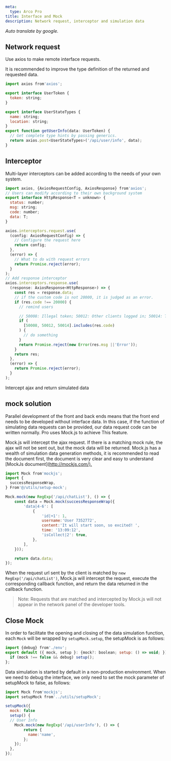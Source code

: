```yaml
meta:
  type: Arco Pro
title: Interface and Mock
description: Network request, interceptor and simulation data
```

*Auto translate by google.*

## Network request

Use axios to make remote interface requests.

It is recommended to improve the type definition of the returned and requested data.

```js
import axios from'axios';

export interface UserToken {
  token: string;
}

export interface UserStateTypes {
  name: string;
  location: string;
}
export function getUserInfo(data: UserToken) {
  // Get complete type hints by passing generics.
  return axios.post<UserStateTypes>('/api/user/info', data);
}
```

## Interceptor

Multi-layer interceptors can be added according to the needs of your own system.

```js
import axios, {AxiosRequestConfig, AxiosResponse} from'axios';
// Users can modify according to their own background system
export interface HttpResponse<T = unknown> {
  status: number;
  msg: string;
  code: number;
  data: T;
}

axios.interceptors.request.use(
  (config: AxiosRequestConfig) => {
    // Configure the request here
    return config;
  },
  (error) => {
    // What to do with request errors
    return Promise.reject(error);
  }
);
// Add response interceptor
axios.interceptors.response.use(
  (response: AxiosResponse<HttpResponse>) => {
    const res = response.data;
    // if the custom code is not 20000, it is judged as an error.
    if (res.code !== 20000) {
      // remind users

      // 50008: Illegal token; 50012: Other clients logged in; 50014: Token expired;
      if (
        [50008, 50012, 50014].includes(res.code)
      ) {
        // do something
      }
      return Promise.reject(new Error(res.msg ||'Error'));
    }
    return res;
  },
  (error) => {
    return Promise.reject(error);
  }
);
```

Intercept ajax and return simulated data

## mock solution

Parallel development of the front and back ends means that the front end needs to be developed without interface data. In this case, if the function of simulating data requests can be provided, our data request code can be written normally. Pro uses Mock.js to achieve This feature.

Mock.js will intercept the ajax request. If there is a matching mock rule, the ajax will not be sent out, but the mock data will be returned. Mock.js has a wealth of simulation data generation methods, it is recommended to read the document first, the document is very clear and easy to understand [MockJs document](<http://mockjs.com/).>

```js
import Mock from'mockjs';
import {
  successResponseWrap,
} From'@/utils/setup-mock';

Mock.mock(new RegExp('/api/chatList'), () => {
    const data = Mock.mock(successResponseWrap({
        'data|4-6': [
            {
                'id|+1': 1,
                username:'User 7352772',
                content:'It will start soon, so excited! ',
                time: '13:09:12',
                'isCollect|2': true,
            },
        ],
    }));

    return data.data;
});
```

When the request url sent by the client is matched by `new RegExp('/api/chatList')`, Mock.js will intercept the request, execute the corresponding callback function, and return the data returned in the callback function.

> Note: Requests that are matched and intercepted by Mock.js will not appear in the network panel of the developer tools.

## Close Mock

In order to facilitate the opening and closing of the data simulation function, each `Mock` will be wrapped by `setupMock.setup`, the setupMock is as follows:

```js
import {debug} from'./env';
export default ({ mock, setup }: {mock?: boolean; setup: () => void; }) => {
  if (mock !== false && debug) setup();
};
```

Data simulation is started by default in a non-production environment. When we need to debug the interface, we only need to set the mock parameter of setupMock to false, as follows:

```js
import Mock from'mockjs';
import setupMock from'../utils/setupMock';

setupMock({
  mock: false
  setup() {
  // User Info
    Mock.mock(new RegExp('/api/userInfo'), () => {
        return {
          name:'name',
        };
    });
  },
});
```
